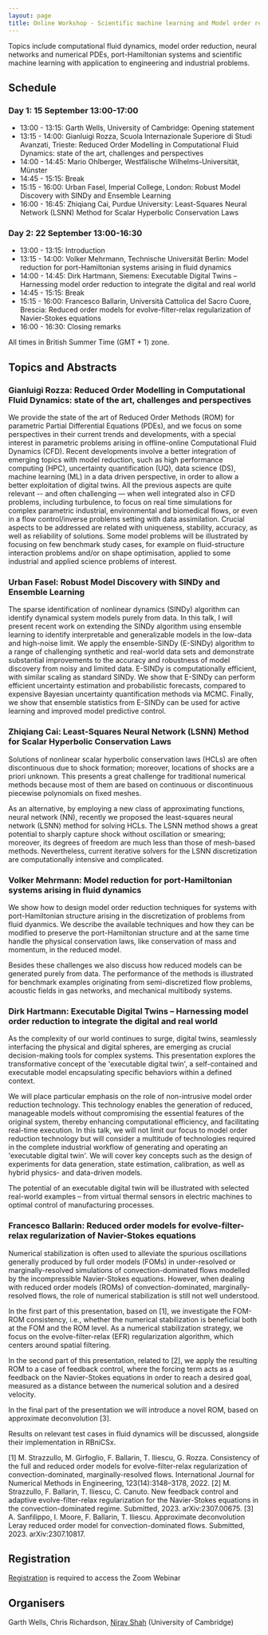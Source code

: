 ```yaml
---
layout: page
title: Online Workshop - Scientific machine learning and Model order reduction for partial differential equations
---
```


Topics include computational fluid dynamics, model order reduction, neural networks and numerical PDEs, port-Hamiltonian systems and scientific machine learning with application to engineering and industrial problems.

## Schedule

### Day 1: 15 September 13:00-17:00

- 13:00 - 13:15: Garth Wells, University of Cambridge: Opening statement
- 13:15 - 14:00: Gianluigi Rozza, Scuola Internazionale Superiore di Studi Avanzati, Trieste: Reduced Order Modelling in Computational Fluid Dynamics: state of the art, challenges and perspectives
- 14:00 - 14:45: Mario Ohlberger, Westfälische Wilhelms-Universität, Münster
- 14:45 - 15:15: Break
- 15:15 - 16:00: Urban Fasel, Imperial College, London: Robust Model Discovery with SINDy and Ensemble Learning
- 16:00 - 16:45: Zhiqiang Cai, Purdue University: Least-Squares Neural Network (LSNN) Method for Scalar Hyperbolic Conservation Laws

### Day 2: 22 September 13:00-16:30

- 13:00 - 13:15: Introduction
- 13:15 - 14:00: Volker Mehrmann, Technische Universität Berlin: Model reduction  for port-Hamiltonian systems arising in fluid dynamics
- 14:00 - 14:45: Dirk Hartmann, Siemens: Executable Digital Twins – Harnessing model order reduction to integrate the digital and real world
- 14:45 - 15:15: Break
- 15:15 - 16:00: Francesco Ballarin, Università Cattolica del Sacro Cuore, Brescia: Reduced order models for evolve-filter-relax regularization of Navier-Stokes equations
- 16:00 - 16:30: Closing remarks

All times in British Summer Time (GMT + 1) zone.

## Topics and Abstracts

### Gianluigi Rozza: Reduced Order Modelling in Computational Fluid Dynamics: state of the art, challenges and perspectives

We provide the state of the art of Reduced Order Methods (ROM) for parametric Partial Differential Equations (PDEs), and we focus on some perspectives in their current trends and developments, with a special interest in parametric problems arising in offline-online Computational Fluid Dynamics (CFD). Recent developments involve a better integration of emerging topics with model reduction, such as high performance computing (HPC), uncertainty quantification (UQ), data science (DS), machine learning (ML) in a data driven perspective, in order to allow a better exploitation of digital twins. All the previous aspects are quite relevant -- and often challenging —  when well integrated also in CFD problems, including turbulence, to focus on real time simulations for complex parametric industrial, environmental and biomedical flows, or even in a flow control/inverse problems setting with data assimilation. Crucial aspects to be addressed are related with uniqueness, stability, accuracy, as well as reliability of solutions. Some model problems will be illustrated by focusing on few benchmark study cases, for example on fluid-structure interaction problems and/or on shape optimisation, applied to some industrial and applied science problems of interest.

### Urban Fasel: Robust Model Discovery with SINDy and Ensemble Learning

The sparse identification of nonlinear dynamics (SINDy) algorithm can identify dynamical system models purely from data. In this talk, I will present recent work on extending the SINDy algorithm using ensemble learning to identify interpretable and generalizable models in the low-data and high-noise limit. We apply the ensemble-SINDy (E-SINDy) algorithm to a range of challenging synthetic and real-world data sets and demonstrate substantial improvements to the accuracy and robustness of model discovery from noisy and limited data. E-SINDy is computationally efficient, with similar scaling as standard SINDy. We show that E-SINDy can perform efficient uncertainty estimation and probabilistic forecasts, compared to expensive Bayesian uncertainty quantification methods via MCMC. Finally, we show that ensemble statistics from E-SINDy can be used for active learning and improved model predictive control.

### Zhiqiang Cai: Least-Squares Neural Network (LSNN) Method for Scalar Hyperbolic Conservation Laws

Solutions of nonlinear scalar hyperbolic conservation laws (HCLs) are often discontinuous due to shock formation; moreover, locations of shocks are a priori unknown. This presents a great challenge for traditional numerical methods because most of them are based on continuous or discontinuous piecewise polynomials on fixed meshes.

As an alternative, by employing a new class of approximating functions, neural network (NN), recently we proposed the least-squares neural network (LSNN) method for solving HCLs. The LSNN method shows a great potential to sharply capture shock without oscillation or smearing; moreover, its degrees of freedom are much less than those of mesh-based methods. Nevertheless, current iterative solvers for the LSNN discretization are computationally intensive and complicated.

### Volker Mehrmann: Model reduction  for port-Hamiltonian systems arising in fluid dynamics

We show how to design model order reduction techniques for systems with port-Hamiltonian structure arising in the discretization of problems from fluid dyanmics. We describe the available techniques and how they can be modified to preserve the port-Hamiltonian structure and at the same time handle the physical conservation laws, like conservation of mass and momentum, in the reduced model.

Besides these challenges we also discuss how reduced models can be generated purely from data. The performance of the methods is illustrated for benchmark examples originating from semi-discretized flow problems, acoustic fields in gas networks, and mechanical multibody systems.

### Dirk Hartmann: Executable Digital Twins – Harnessing model order reduction to integrate the digital and real world

As the complexity of our world continues to surge, digital twins, seamlessly interfacing the physical and digital spheres, are emerging as crucial decision-making tools for complex systems. This presentation explores the transformative concept of the 'executable digital twin', a self-contained and executable model encapsulating specific behaviors within a defined context.

We will place particular emphasis on the role of non-intrusive model order reduction technology. This technology enables the generation of reduced, manageable models without compromising the essential features of the original system, thereby enhancing computational efficiency, and facilitating real-time execution. In this talk, we will not limit our focus to model order reduction technology but will consider a multitude of technologies required in the complete industrial workflow of generating and operating an 'executable digital twin'. We will cover key concepts such as the design of experiments for data generation, state estimation, calibration, as well as hybrid physics- and data-driven models.

The potential of an executable digital twin will be illustrated with selected real-world examples – from virtual thermal sensors in electric machines to optimal control of manufacturing processes.

### Francesco Ballarin: Reduced order models for evolve-filter-relax regularization of Navier-Stokes equations

Numerical stabilization is often used to alleviate the spurious oscillations generally produced by full order models (FOMs) in under-resolved or marginally-resolved simulations of convection-dominated flows modelled by the incompressible Navier-Stokes equations. However, when dealing with reduced order models (ROMs) of convection-dominated, marginally-resolved flows, the role of numerical stabilization is still not well understood.

In the first part of this presentation, based on [1], we investigate the FOM-ROM consistency, i.e., whether the numerical stabilization is beneficial both at the FOM and the ROM level. As a numerical stabilization strategy, we focus on the evolve-filter-relax (EFR) regularization algorithm, which centers around spatial filtering.

In the second part of this presentation, related to [2], we apply the resulting ROM to a case of feedback control, where the forcing term acts as a feedback on the Navier-Stokes equations in order to reach a desired goal, measured as a distance between the numerical solution and a desired velocity.

In the final part of the presentation we will introduce a novel ROM, based on approximate deconvolution [3].

Results on relevant test cases in fluid dynamics will be discussed, alongside their implementation in RBniCSx.

[1] M. Strazzullo, M. Girfoglio, F. Ballarin, T. Iliescu, G. Rozza. Consistency of the full and reduced order models for evolve-filter-relax regularization of convection-dominated, marginally-resolved flows. International Journal for Numerical Methods in Engineering, 123(14):3148–3178, 2022.
[2] M. Strazzullo, F. Ballarin, T. Iliescu, C. Canuto. New feedback control and adaptive evolve-filter-relax regularization for the Navier-Stokes equations in the convection-dominated regime. Submitted, 2023. arXiv:2307.00675.
[3] A. Sanfilippo, I. Moore, F. Ballarin, T. Iliescu. Approximate deconvolution Leray reduced order model for convection-dominated flows. Submitted, 2023. arXiv:2307.10817.

## Registration

[Registration](https://www.eventbrite.co.uk/e/666842954227) is required to access the Zoom Webinar

## Organisers

Garth Wells, Chris Richardson, [Nirav Shah](mailto:nvs31@cam.ac.uk) (University of Cambridge)
